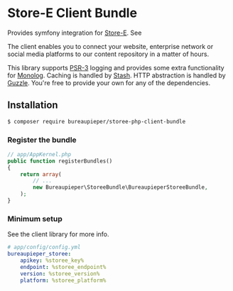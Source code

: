 Store-E Client Bundle 
=======

Provides symfony integration for [Store-E](https://github.com/BureauPieper/storee-php-client). See 

The client enables you to connect your website, enterprise network or social media platforms to our content repository in a matter of hours.

This library supports [PSR-3](https://github.com/php-fig/fig-standards/blob/master/accepted/PSR-3-logger-interface.md) logging and provides some extra functionality for [Monolog](https://github.com/Seldaek/monolog). Caching is handled by [Stash](https://github.com/tedious/stash). HTTP abstraction is handled by [Guzzle](https://github.com/guzzle/guzzle). You're free to provide your own for any of the dependencies.

## Installation

```bash
$ composer require bureaupieper/storee-php-client-bundle
```

### Register the bundle
```php
// app/AppKernel.php
public function registerBundles()
{
    return array(
        // ...
        new Bureaupieper\StoreeBundle\BureaupieperStoreeBundle,
    );
}
```

### Minimum setup

See the client library for more info.

```yml
# app/config/config.yml
bureaupieper_storee:
    apikey: %storee_key%
    endpoint: %storee_endpoint%
    version: %storee_version%
    platform: %storee_platform%
```